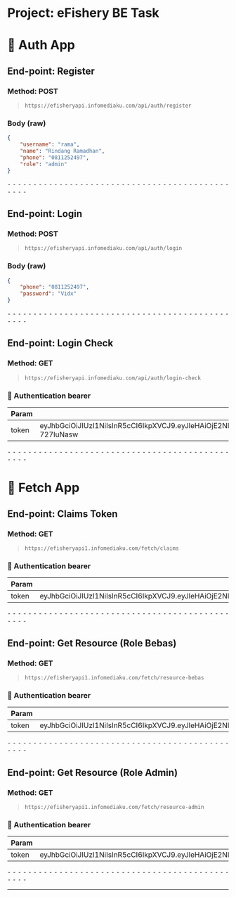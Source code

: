# Project: eFishery BE Task
# 📁 Auth App 


## End-point: Register
### Method: POST
>```
>https://efisheryapi.infomediaku.com/api/auth/register
>```
### Body (**raw**)

```json
{
    "username": "rama",
    "name": "Rindang Ramadhan",
    "phone": "0811252497",
    "role": "admin"
}
```


⁃ ⁃ ⁃ ⁃ ⁃ ⁃ ⁃ ⁃ ⁃ ⁃ ⁃ ⁃ ⁃ ⁃ ⁃ ⁃ ⁃ ⁃ ⁃ ⁃ ⁃ ⁃ ⁃ ⁃ ⁃ ⁃ ⁃ ⁃ ⁃ ⁃ ⁃ ⁃ ⁃ ⁃ ⁃ ⁃ ⁃ ⁃ ⁃ ⁃ ⁃ ⁃ ⁃ ⁃ ⁃ ⁃ ⁃

## End-point: Login
### Method: POST
>```
>https://efisheryapi.infomediaku.com/api/auth/login
>```
### Body (**raw**)

```json
{
    "phone": "0811252497",
    "password": "Vidx"
}
```


⁃ ⁃ ⁃ ⁃ ⁃ ⁃ ⁃ ⁃ ⁃ ⁃ ⁃ ⁃ ⁃ ⁃ ⁃ ⁃ ⁃ ⁃ ⁃ ⁃ ⁃ ⁃ ⁃ ⁃ ⁃ ⁃ ⁃ ⁃ ⁃ ⁃ ⁃ ⁃ ⁃ ⁃ ⁃ ⁃ ⁃ ⁃ ⁃ ⁃ ⁃ ⁃ ⁃ ⁃ ⁃ ⁃ ⁃

## End-point: Login Check
### Method: GET
>```
>https://efisheryapi.infomediaku.com/api/auth/login-check
>```
### 🔑 Authentication bearer

|Param|value|Type|
|---|---|---|
|token|eyJhbGciOiJIUzI1NiIsInR5cCI6IkpXVCJ9.eyJleHAiOjE2NDUxMTQ3NjIsIm5iZiI6MTY0NTExMTE2Miwic3ViIjp7Im5hbWUiOiJSaW5kYW5nIFJhbWFkaGFuIiwicGhvbmUiOiIwODExMjUyNDk3Iiwicm9sZSI6ImFkbWluIiwiY3JlYXRlZF9hdCI6IjIwMjItMDItMTdUMjI6MTY6MzgrMDcwMCJ9fQ.cYaX0onkdzYQ6rSoiS1IzqnkwT72UkWoY-727IuNasw|string|



⁃ ⁃ ⁃ ⁃ ⁃ ⁃ ⁃ ⁃ ⁃ ⁃ ⁃ ⁃ ⁃ ⁃ ⁃ ⁃ ⁃ ⁃ ⁃ ⁃ ⁃ ⁃ ⁃ ⁃ ⁃ ⁃ ⁃ ⁃ ⁃ ⁃ ⁃ ⁃ ⁃ ⁃ ⁃ ⁃ ⁃ ⁃ ⁃ ⁃ ⁃ ⁃ ⁃ ⁃ ⁃ ⁃ ⁃
# 📁 Fetch App 


## End-point: Claims Token
### Method: GET
>```
>https://efisheryapi1.infomediaku.com/fetch/claims
>```
### 🔑 Authentication bearer

|Param|value|Type|
|---|---|---|
|token|eyJhbGciOiJIUzI1NiIsInR5cCI6IkpXVCJ9.eyJleHAiOjE2NDUxMjU0MTMsIm5iZiI6MTY0NTEyMTgxMywic3ViIjp7Im5hbWUiOiJSYW1hZGhhbiBSaW5kYW5nIiwicGhvbmUiOiIwODExMjUyNDk1Iiwicm9sZSI6ImJpYXNhIiwiY3JlYXRlZF9hdCI6IjIwMjItMDItMThUMDA6MDI6MTcrMDcwMCJ9fQ.Hc_kK7W6lN65ufBKk8v7rP3BAsqAm8NuIqbKuNzpRmA|string|



⁃ ⁃ ⁃ ⁃ ⁃ ⁃ ⁃ ⁃ ⁃ ⁃ ⁃ ⁃ ⁃ ⁃ ⁃ ⁃ ⁃ ⁃ ⁃ ⁃ ⁃ ⁃ ⁃ ⁃ ⁃ ⁃ ⁃ ⁃ ⁃ ⁃ ⁃ ⁃ ⁃ ⁃ ⁃ ⁃ ⁃ ⁃ ⁃ ⁃ ⁃ ⁃ ⁃ ⁃ ⁃ ⁃ ⁃

## End-point: Get Resource (Role Bebas)
### Method: GET
>```
>https://efisheryapi1.infomediaku.com/fetch/resource-bebas
>```
### 🔑 Authentication bearer

|Param|value|Type|
|---|---|---|
|token|eyJhbGciOiJIUzI1NiIsInR5cCI6IkpXVCJ9.eyJleHAiOjE2NDUxMjU0MTMsIm5iZiI6MTY0NTEyMTgxMywic3ViIjp7Im5hbWUiOiJSYW1hZGhhbiBSaW5kYW5nIiwicGhvbmUiOiIwODExMjUyNDk1Iiwicm9sZSI6ImJpYXNhIiwiY3JlYXRlZF9hdCI6IjIwMjItMDItMThUMDA6MDI6MTcrMDcwMCJ9fQ.Hc_kK7W6lN65ufBKk8v7rP3BAsqAm8NuIqbKuNzpRmA|string|



⁃ ⁃ ⁃ ⁃ ⁃ ⁃ ⁃ ⁃ ⁃ ⁃ ⁃ ⁃ ⁃ ⁃ ⁃ ⁃ ⁃ ⁃ ⁃ ⁃ ⁃ ⁃ ⁃ ⁃ ⁃ ⁃ ⁃ ⁃ ⁃ ⁃ ⁃ ⁃ ⁃ ⁃ ⁃ ⁃ ⁃ ⁃ ⁃ ⁃ ⁃ ⁃ ⁃ ⁃ ⁃ ⁃ ⁃

## End-point: Get Resource (Role Admin)
### Method: GET
>```
>https://efisheryapi1.infomediaku.com/fetch/resource-admin
>```
### 🔑 Authentication bearer

|Param|value|Type|
|---|---|---|
|token|eyJhbGciOiJIUzI1NiIsInR5cCI6IkpXVCJ9.eyJleHAiOjE2NDUxMjU0MTMsIm5iZiI6MTY0NTEyMTgxMywic3ViIjp7Im5hbWUiOiJSYW1hZGhhbiBSaW5kYW5nIiwicGhvbmUiOiIwODExMjUyNDk1Iiwicm9sZSI6ImJpYXNhIiwiY3JlYXRlZF9hdCI6IjIwMjItMDItMThUMDA6MDI6MTcrMDcwMCJ9fQ.Hc_kK7W6lN65ufBKk8v7rP3BAsqAm8NuIqbKuNzpRmA|string|



⁃ ⁃ ⁃ ⁃ ⁃ ⁃ ⁃ ⁃ ⁃ ⁃ ⁃ ⁃ ⁃ ⁃ ⁃ ⁃ ⁃ ⁃ ⁃ ⁃ ⁃ ⁃ ⁃ ⁃ ⁃ ⁃ ⁃ ⁃ ⁃ ⁃ ⁃ ⁃ ⁃ ⁃ ⁃ ⁃ ⁃ ⁃ ⁃ ⁃ ⁃ ⁃ ⁃ ⁃ ⁃ ⁃ ⁃
_________________________________________________